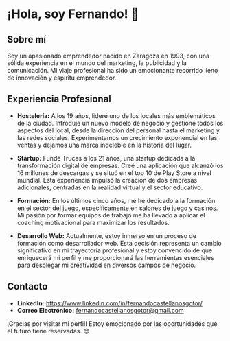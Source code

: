 # ¡Hola, soy Fernando! 👋

## Sobre mí

Soy un apasionado emprendedor nacido en Zaragoza en 1993, con una sólida experiencia en el mundo del marketing, la publicidad y la comunicación. Mi viaje profesional ha sido un emocionante recorrido lleno de innovación y espíritu emprendedor.

## Experiencia Profesional

- **Hostelería:** A los 19 años, lideré uno de los locales más emblemáticos de la ciudad. Introduje un nuevo modelo de negocio y gestioné todos los aspectos del local, desde la dirección del personal hasta el marketing y las redes sociales. Experimentamos un crecimiento exponencial en las ventas y dejamos una marca indeleble en la historia del lugar.

- **Startup:** Fundé Trucas a los 21 años, una startup dedicada a la transformación digital de empresas. Creé una aplicación que alcanzó los 16 millones de descargas y se situó en el top 10 de Play Store a nivel mundial. Esta experiencia impulsó la creación de dos empresas adicionales, centradas en la realidad virtual y el sector educativo.

- **Formación:** En los últimos cinco años, me he dedicado a la formación en el sector del juego, específicamente en salones de juego y casinos. Mi pasión por formar equipos de trabajo me ha llevado a aplicar el coaching motivacional para maximizar los resultados.

- **Desarrollo Web:** Actualmente, estoy inmerso en un proceso de formación como desarrollador web. Esta decisión representa un cambio significativo en mi trayectoria profesional y estoy convencido de que enriquecerá mi perfil y me proporcionará las herramientas esenciales para desplegar mi creatividad en diversos campos de negocio.

## Contacto

- **LinkedIn:** https://www.linkedin.com/in/fernandocastellanosgotor/
- **Correo Electrónico:** fernandocastellanosgotor@gmail.com

¡Gracias por visitar mi perfil! Estoy emocionado por las oportunidades que el futuro tiene reservadas. 😊
